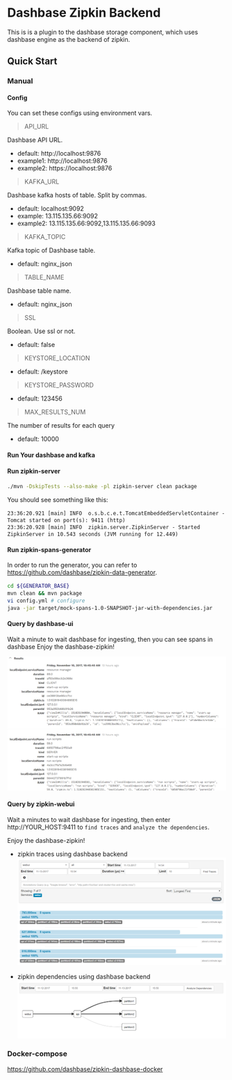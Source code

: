# Dashbase Zipkin Backend

This is is a plugin to the dashbase storage component, which uses dashbase engine as the backend of zipkin. 

## Quick Start

### Manual

#### Config

You can set these configs using environment vars.

> API_URL

Dashbase API URL.

- default: http://localhost:9876
- example1: http://localhost:9876
- example2: https://localhost:9876

> KAFKA_URL

Dashbase kafka hosts of table. Split by commas.

- default: localhost:9092
- example: 13.115.135.66:9092
- example2: 13.115.135.66:9092,13.115.135.66:9093

> KAFKA_TOPIC

Kafka topic of Dashbase table.

- default: nginx_json

> TABLE_NAME

Dashbase table name.

- default: nginx_json

> SSL

Boolean. Use ssl or not.

- default: false

> KEYSTORE_LOCATION

- default: /keystore

> KEYSTORE_PASSWORD

- default: 123456

> MAX_RESULTS_NUM

The number of results for each query

- default: 10000

#### Run Your dashbase and kafka

#### Run zipkin-server

```bash
./mvn -DskipTests --also-make -pl zipkin-server clean package
```

You should see something like this:

```
23:36:20.921 [main] INFO  o.s.b.c.e.t.TomcatEmbeddedServletContainer - Tomcat started on port(s): 9411 (http)
23:36:20.928 [main] INFO  zipkin.server.ZipkinServer - Started ZipkinServer in 10.543 seconds (JVM running for 12.449)
```

#### Run zipkin-spans-generator

In order to run the generator, you can refer to https://github.com/dashbase/zipkin-data-generator.

```bash
cd ${GENERATOR_BASE}
mvn clean && mvn package
vi config.yml # configure 
java -jar target/mock-spans-1.0-SNAPSHOT-jar-with-dependencies.jar
```

#### Query by dashbase-ui

Wait a minute to wait dashbase for ingesting, then you can see spans in dashbase Enjoy the dashbase-zipkin!

![](docs/dashbase-spans.png)

#### Query by zipkin-webui

Wait a minutes to wait dashbase for ingesting, then enter http://YOUR_HOST:9411 to `find traces` and `analyze the dependencies`.

Enjoy the dashbase-zipkin!

- zipkin traces using dashbase backend
![](docs/zipkin-traces.png)

- zipkin dependencies using dashbase backend
![zipkin-deps using dashbase backend](docs/zipkin-deps.png)

### Docker-compose

https://github.com/dashbase/zipkin-dashbase-docker
